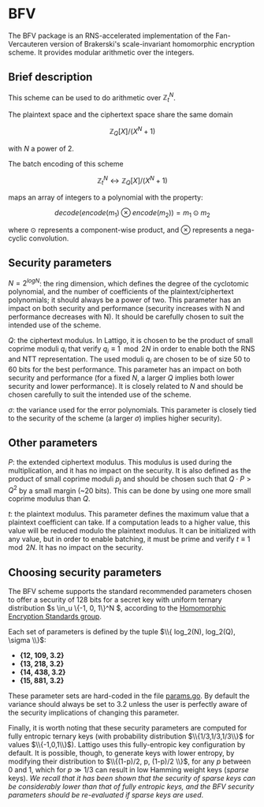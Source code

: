 # BFV

The BFV package is an RNS-accelerated implementation of the Fan-Vercauteren version of Brakerski's
scale-invariant homomorphic encryption scheme. It provides modular arithmetic over the integers.

## Brief description

This scheme can be used to do arithmetic over $\mathbb{Z}_t^N$.

The plaintext space and the ciphertext space share the same domain

$$
\mathbb{Z}_Q[X]/(X^N + 1)
$$

with $N$ a power of 2.

The batch encoding of this scheme

$$
\mathbb{Z}_t^N \leftrightarrow \mathbb{Z}_Q[X]/(X^N + 1)
$$

maps an array of integers to a polynomial with the property:

$$
decode(encode(m_1) \otimes encode(m_2)) = m_1 \odot m_2
$$

where $\odot$ represents a component-wise product, and $\otimes$ represents a nega-cyclic convolution.

## Security parameters

$N = 2^{logN}$: the ring dimension,
which defines the degree of the cyclotomic polynomial, and the number of coefficients of the plaintext/ciphertext polynomials; it should always be a power of two. This parameter has an impact on both security and performance (security increases with N and performance decreases with N). It should be carefully chosen to suit the intended use of the scheme.

$Q$: the ciphertext modulus. In Lattigo, it is chosen to be the product of small coprime moduli $q_i$ that verify $q_i \equiv 1 \mod 2N$ in order to
enable both the RNS and NTT representation. The used moduli $q_i$ are chosen to be of size 50 to 60 bits for the best performance. This parameter has an impact on both security and performance (for a fixed $N$, a larger $Q$ implies both lower security and lower performance). It is closely related to $N$ and should be chosen carefully to suit the intended use of the scheme.

$\sigma$: the variance used for the error polynomials. This parameter is closely tied to the security of the scheme (a larger $\sigma$) implies higher security).

## Other parameters

$P$: the extended ciphertext modulus. This modulus
is used during the multiplication, and it has no impact on the security. It is also defined as the
product of small coprime moduli $p_j$ and should be
chosen such that $Q\cdot P > Q^2$ by a small margin (~20 bits). This can be done by using one more small coprime modulus than $Q$.

$t$: the plaintext modulus. This parameter defines
the maximum value that a plaintext coefficient can take. If a computation leads to a higher value,
this value will be reduced modulo the plaintext modulus. It can be initialized with any value, but
in order to enable batching, it must be prime and verify $t \equiv 1 \mod 2N$. It has no impact
on the security.

## Choosing security parameters

The BFV scheme supports the standard recommended parameters chosen to offer a security of 128 bits
for a secret key with uniform ternary distribution
$s \in_u \\{-1, 0, 1\\}^N $, according to the [Homomorphic Encryption Standards group](https://homomorphicencryption.org/standard/).  

Each set of parameters is defined by the tuple $\\{ log_2(N), log_2(Q), \sigma \\}$:

- **{12, 109, 3.2}**
- **{13, 218, 3.2}**
- **{14, 438, 3.2}**
- **{15, 881, 3.2}**

These parameter sets are hard-coded in the file
[params.go](https://github.com/tuneinsight/lattigo/blob/master/bfv/params.go). By default the
variance should always be set to 3.2 unless the user is perfectly aware of the security implications
of changing this parameter.

Finally, it is worth noting that these security parameters are computed for fully entropic ternary keys (with probability distribution $\\{1/3,1/3,1/3\\}$ for values $\\{-1,0,1\\}$). Lattigo uses this fully-entropic key configuration by default. It is possible, though, to generate keys with lower entropy, by modifying their distribution to $\\{(1-p)/2, p, (1-p)/2 \\}$, for any $p$ between 0 and 1, which for $p\gg 1/3$ can result in low Hamming weight keys (*sparse* keys). *We recall that it has been shown that the security of sparse keys can be considerably lower than that of fully entropic keys, and the BFV security parameters should be re-evaluated if sparse keys are used*.

